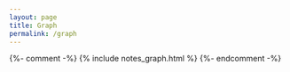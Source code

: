 ```yaml
---
layout: page
title: Graph
permalink: /graph
---
```


{%- comment -%}
{% include notes_graph.html %}
{%- endcomment -%}
